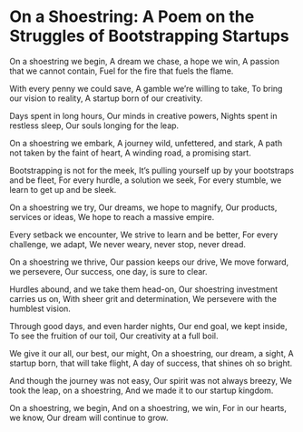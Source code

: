 # On a Shoestring: A Poem on the Struggles of Bootstrapping Startups

On a shoestring we begin,
A dream we chase, a hope we win,
A passion that we cannot contain,
Fuel for the fire that fuels the flame.

With every penny we could save,
A gamble we’re willing to take,
To bring our vision to reality,
A startup born of our creativity.

Days spent in long hours,
Our minds in creative powers,
Nights spent in restless sleep,
Our souls longing for the leap.

On a shoestring we embark,
A journey wild, unfettered, and stark,
A path not taken by the faint of heart,
A winding road, a promising start.

Bootstrapping is not for the meek,
It’s pulling yourself up by your bootstraps and be fleet,
For every hurdle, a solution we seek,
For every stumble, we learn to get up and be sleek.

On a shoestring we try,
Our dreams, we hope to magnify,
Our products, services or ideas,
We hope to reach a massive empire.

Every setback we encounter,
We strive to learn and be better,
For every challenge, we adapt,
We never weary, never stop, never dread.

On a shoestring we thrive,
Our passion keeps our drive,
We move forward, we persevere,
Our success, one day, is sure to clear.

Hurdles abound, and we take them head-on,
Our shoestring investment carries us on,
With sheer grit and determination,
We persevere with the humblest vision.

Through good days, and even harder nights,
Our end goal, we kept inside,
To see the fruition of our toil,
Our creativity at a full boil.

We give it our all, our best, our might,
On a shoestring, our dream, a sight,
A startup born, that will take flight,
A day of success, that shines oh so bright.

And though the journey was not easy,
Our spirit was not always breezy,
We took the leap, on a shoestring,
And we made it to our startup kingdom.

On a shoestring, we begin,
And on a shoestring, we win,
For in our hearts, we know,
Our dream will continue to grow.